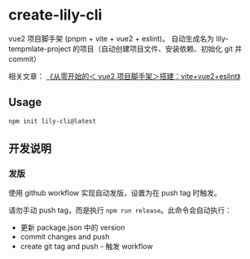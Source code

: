 # create-lily-cli

vue2 项目脚手架 (pnpm + vite + vue2 + eslint)。
自动生成名为 lily-tempmlate-project 的项目（自动创建项目文件、安装依赖、初始化 git 并 commit）

相关文章： [《从零开始的＜ vue2 项目脚手架＞搭建：vite+vue2+eslint》](https://liuzx-emily.github.io/blog/#/post/1ac6fb5e-1737-44a7-881e-31a35ba69e33)

## Usage

```bash
npm init lily-cli@latest
```

## 开发说明

### 发版

使用 github workflow 实现自动发版，设置为在 push tag 时触发。

请勿手动 push tag，而是执行 `npm run release`。此命令会自动执行：

- 更新 package.json 中的 version
- commit changes and push
- create git tag and push - 触发 workflow
